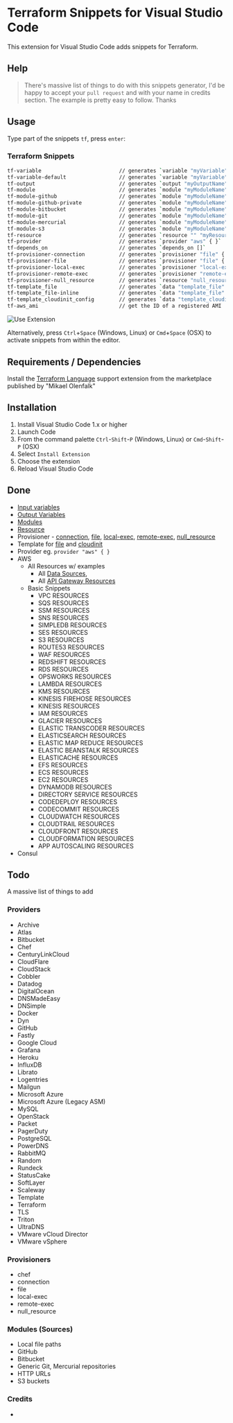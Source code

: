 # Terraform Snippets for Visual Studio Code

This extension for Visual Studio Code adds snippets for Terraform.

## Help

> There's massive list of things to do with this snippets generator, I'd be happy to accept your `pull request` and with your name in credits section. The example is pretty easy to follow. Thanks

## Usage
Type part of the snippets `tf`, press `enter`:

### Terraform Snippets

```bash
tf-variable                         // generates `variable "myVariable" { }`
tf-variable-default                 // generates `variable "myVariable" { default = ""}`
tf-output                           // generates `output "myOutputName" { value = ""}`
tf-module                           // generates `module "myModuleName" { source = ""}`
tf-module-github                    // generates `module "myModuleName" { source = "github.com/username"}`
tf-module-github-private            // generates `module "myModuleName" { source = "git::https://MACHINE-USER:MACHINE-PASS@github.com/username"}`
tf-module-bitbucket                 // generates `module "myModuleName" { source = "bitbucket.org/username"}`
tf-module-git                       // generates `module "myModuleName" { source = "git://"}`
tf-module-mercurial                 // generates `module "myModuleName" { source = "hg::http://"}`
tf-module-s3                        // generates `module "myModuleName" { source = "s3::https://"}`
tf-resource                         // generates `resource "" "myResourceName" { }`
tf-provider                         // generates `provider "aws" { }`
tf-depends_on                       // generates `depends_on []`
tf-provisioner-connection           // generates `provisioner "file" { ... }`
tf-provisioner-file                 // generates `provisioner "file" { ... }`
tf-provisioner-local-exec           // generates `provisioner "local-exec" { ... }`
tf-provisioner-remote-exec          // generates `provisioner "remote-exec" { ... }`
tf-provisioner-null_resource        // generates `resource "null_resource" { ... }`
tf-template_file                    // generates `data "template_file" "init" { ... }`
tf-template_file-inline             // generates `data "template_file" "init" { ... }` inline
tf-template_cloudinit_config        // generates `data "template_cloudinit_config" "config" { ... }` inline
tf-aws_ami                          // get the ID of a registered AMI
```

![Use Extension](https://raw.githubusercontent.com/rixrix/vscode-terraform-snippets/master/images/screenshot.png)

Alternatively, press `Ctrl`+`Space` (Windows, Linux) or `Cmd`+`Space` (OSX) to activate snippets from within the editor.

## Requirements / Dependencies

Install the [Terraform Language](https://marketplace.visualstudio.com/items?itemName=mauve.terraform) support extension from the marketplace published by "Mikael Olenfalk"

## Installation

1. Install Visual Studio Code 1.x or higher
2. Launch Code
3. From the command palette `Ctrl`-`Shift`-`P` (Windows, Linux) or `Cmd`-`Shift`-`P` (OSX)
4. Select `Install Extension`
5. Choose the extension
6. Reload Visual Studio Code

## Done

* [Input variables](https://www.terraform.io/intro/getting-started/variables.html)
* [Output Variables](https://www.terraform.io/intro/getting-started/outputs.html)
* [Modules](https://www.terraform.io/intro/getting-started/modules.html)
* [Resource](https://www.terraform.io/intro/getting-started/provision.html)
* Provisioner - [connection](https://www.terraform.io/docs/provisioners/connection.html), [file](https://www.terraform.io/docs/provisioners/file.html), [local-exec](https://www.terraform.io/docs/provisioners/local-exec.html), [remote-exec](https://www.terraform.io/docs/provisioners/remote-exec.html), [null_resource](https://www.terraform.io/docs/provisioners/null_resource.html)
* Template for [file](https://www.terraform.io/docs/providers/template/d/file.html) and [cloudinit](https://www.terraform.io/docs/providers/template/d/cloudinit_config.html)
* Provider eg. `provider "aws" { } `
* AWS
  * All Resources w/ examples
    * All [Data Sources](https://www.terraform.io/docs/providers/aws/d/acm_certificate.html),
    * All [API Gateway Resources](https://www.terraform.io/docs/providers/aws/r/api_gateway_account.html)
  * Basic Snippets
    * VPC RESOURCES
    * SQS RESOURCES
    * SSM RESOURCES
    * SNS RESOURCES
    * SIMPLEDB RESOURCES
    * SES RESOURCES
    * S3 RESOURCES
    * ROUTE53 RESOURCES
    * WAF RESOURCES
    * REDSHIFT RESOURCES
    * RDS RESOURCES
    * OPSWORKS RESOURCES
    * LAMBDA RESOURCES
    * KMS RESOURCES
    * KINESIS FIREHOSE RESOURCES
    * KINESIS RESOURCES
    * IAM RESOURCES
    * GLACIER RESOURCES
    * ELASTIC TRANSCODER RESOURCES
    * ELASTICSEARCH RESOURCES
    * ELASTIC MAP REDUCE RESOURCES
    * ELASTIC BEANSTALK RESOURCES
    * ELASTICACHE RESOURCES
    * EFS RESOURCES
    * ECS RESOURCES
    * EC2 RESOURCES
    * DYNAMODB RESOURCES
    * DIRECTORY SERVICE RESOURCES
    * CODEDEPLOY RESOURCES
    * CODECOMMIT RESOURCES
    * CLOUDWATCH RESOURCES
    * CLOUDTRAIL RESOURCES
    * CLOUDFRONT RESOURCES
    * CLOUDFORMATION RESOURCES
    * APP AUTOSCALING RESOURCES
* Consul

## Todo

A massive list of things to add

### Providers

* Archive
* Atlas
* Bitbucket
* Chef
* CenturyLinkCloud
* CloudFlare
* CloudStack
* Cobbler
* Datadog
* DigitalOcean
* DNSMadeEasy
* DNSimple
* Docker
* Dyn
* GitHub
* Fastly
* Google Cloud
* Grafana
* Heroku
* InfluxDB
* Librato
* Logentries
* Mailgun
* Microsoft Azure
* Microsoft Azure (Legacy ASM)
* MySQL
* OpenStack
* Packet
* PagerDuty
* PostgreSQL
* PowerDNS
* RabbitMQ
* Random
* Rundeck
* StatusCake
* SoftLayer
* Scaleway
* Template
* Terraform
* TLS
* Triton
* UltraDNS
* VMware vCloud Director
* VMware vSphere

### Provisioners

* chef
* connection
* file
* local-exec
* remote-exec
* null_resource

### Modules (Sources)

* Local file paths
* GitHub
* Bitbucket
* Generic Git, Mercurial repositories
* HTTP URLs
* S3 buckets

### Credits

* <your name here>